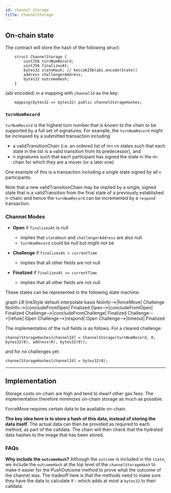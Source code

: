 ```yaml
---
id: channel-storage
title: ChannelStorage
---
```


## On-chain state

The contract will store the hash of the following struct:

```solidity
    struct ChannelStorage {
        uint256 turnNumRecord;
        uint256 finalizesAt;
        bytes32 stateHash; // keccak256(abi.encode(State))
        address challengerAddress;
        bytes32 outcomeHash;
    }
```

(abi encoded) in a mapping with `channelId` as the key:

```solidity
    mapping(bytes32 => bytes32) public channelStorageHashes;
```

### `turnNumRecord`

`turNumRecord` is the highest turn number that is known to the chain to be supported by a full set of signatures. For example, the `turnNumRecord` might be increased by a submitted transaction including

- a validTransitionChain (i.e. an ordered list of m<=n states such that each state in the list is a valid transition from its predecessor), and
- n signatures such that each participant has signed the state in the m-chain for which they are a mover (or a later one)

One example of this is a transaction including a single state signed by all `n` participants.

Note that a new validTransitionChain may be implied by a single, signed state that is a validTransition from the final state of a previously established n-chain: and hence the `turnNumRecord` can be incremented by a `respond` transaction.

### Channel Modes

- **Open** if `finalizesAt` is null
  - implies that `stateHash` and `challengerAddress` are also null
  - `turnNumRecord` could be null but might not be
- **Challenge** if `finalizesAt < currentTime`
  - implies that all other fields are not null
- **Finalized** if `finalizesAt >= currentTime`

  - implies that all other fields are not null

These states can be represented in the following state machine:

<div class="mermaid">
graph LR
linkStyle default interpolate basis
NoInfo-->|forceMove| Challenge
NoInfo-->|concludeFromOpen| Finalized
Open-->|concludeFromOpen| Finalized
Challenge-->|concludeFromChallenge| Finalized
Challenge-->|refute| Open
Challenge-->|respond| Open
Challenge-->|timeout| Finalized
</div>

The implementatino of the null fields is as follows. For a cleared challenge:

```solidity
channelStorageHashes[channelId] = ChannelStorage(turnNumRecord, 0, bytes32(0), address(0), bytes32(0));
```

and for no challenges yet:

```solidity
channelStorageHashes[channelId] = bytes32(0);
```

---

## Implementation

Storage costs on-chain are high and tend to dwarf other gas fees. The implementation therefore minimizes on-chain storage as much as possible.

ForceMove requires certain data to be available on-chain.

**The key idea here is to store a hash of this data, instead of storing the data itself.** The actual data can then be provided as required to each method, as part of the calldata. The chain will then check that the hydrated data hashes to the image that has been stored.

### FAQs

**Why include the `outcomeHash`?** Although the `outcome` is included in the `state`, we include the `outcomeHash` at the top level of the `channelStorageHash` to make it easier for the PushOutcome method to prove what the outcome of the channel was. The tradeoff here is that the methods need to make sure they have the data to calculate it - which adds at most a `bytes32` to their calldata.
